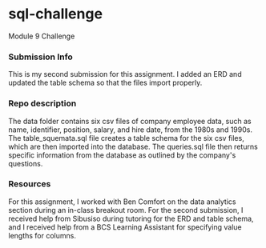 # sql-challenge
Module 9 Challenge

### Submission Info
This is my second submission for this assignment. I added an ERD and updated the table schema so that the files import properly.

### Repo description
The data folder contains six csv files of company employee data, such as name, identifier, position, salary, and hire date, from the 1980s and 1990s. The table_squemata.sql file creates a table schema for the six csv files, which are then imported into the database. The queries.sql file then returns specific information from the database as outlined by the company's questions.

### Resources
For this assignment, I worked with Ben Comfort on the data analytics section during an in-class breakout room. For the second submission, I received help from Sibusiso during tutoring for the ERD and table schema, and I received help from a BCS Learning Assistant for specifying value lengths for columns.

